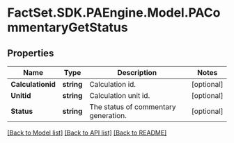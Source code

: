 # FactSet.SDK.PAEngine.Model.PACommentaryGetStatus

## Properties

Name | Type | Description | Notes
------------ | ------------- | ------------- | -------------
**Calculationid** | **string** | Calculation id. | [optional] 
**Unitid** | **string** | Calculation unit id. | [optional] 
**Status** | **string** | The status of commentary generation. | [optional] 

[[Back to Model list]](../README.md#documentation-for-models) [[Back to API list]](../README.md#documentation-for-api-endpoints) [[Back to README]](../README.md)

